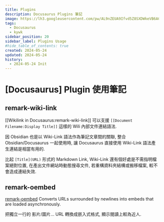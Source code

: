 ```yaml
---
title: Plugins
description: Docusaurus Plugins 筆記
image: https://lh3.googleusercontent.com/pw/AL9nZEUA9Ifvd5Z8SXDWkeVB6AC4MPGwnXaL6kBXNPoXwOQQ2jOcZ1Jw_0p8TKK8C3ZX0e67_FOY15eDrm7aaXSQJcKtoUzC80SAQEHsaBy6qS2AqNNs5VUFNXBKm439y_1wkvmDl-PnL8ReojnIumNlEvOXBg=w800-no?authuser=0
tags:
  - Docusaurus
  - kywk
sidebar_position: 20
sidebar_label: Plugins Usage
#hide_table_of_contents: true
created: 2024-05-24
updated: 2024-05-24
history:
  - 2024-05-24 Init
---
```


# [Docusaurus] Plugin 使用筆記

## remark-wiki-link

[[Wikilink in Docusaurus:remark-wiki-link]] 可以支援 `[[Document Filename:Display Title]]` 這樣的 Wili 內部文件連結語法.

因 Obsidian 也是以 Wiki-Link 語法作為筆記文章間的關聯, 整合 Obsidian/Docusaurus 一起使用時,
讓 Docusaurus 直接使用 Wiki-Link 語法產生連結是相當有用的.

比起 `[Title](URL)` 形式的 Markdown Link, Wiki-Link 還有個好處是不需指明檔案絕對位置, 在產出文件網站時動態搜尋文件,
若重構資料夾結構或搬移檔案, 較不會造成連結失效.

## remark-oembed

[remark-oembed](https://github.com/sergioramos/remark-oembed) Converts URLs surrounded by newlines into embeds that are loaded asynchronously.

把獨立一行的 影片/圖片... URL 轉換成嵌入式格式, 顯示閱讀上較為近人.
